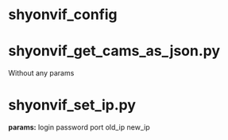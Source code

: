 # shyonvif_config

# shyonvif_get_cams_as_json.py 
Without any params

# shyonvif_set_ip.py
**params:** login password port old_ip new_ip 
